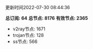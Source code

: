 更新时间2022-07-30 08:44:36

**总订阅: 64**
**总节点: 8176**
**有效节点: 2365**
- v2ray节点: 1671
- trojan节点: 128
- ss节点: 566
